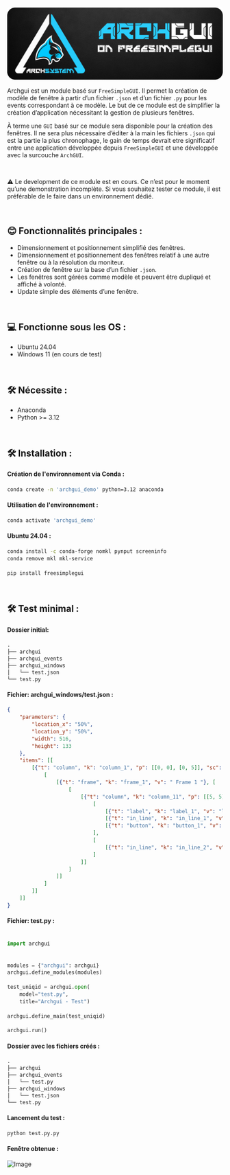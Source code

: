 
![Image](support/logo-archgui.png)
  
Archgui est un module basé sur `FreeSimpleGUI`. 
Il permet la création de modèle de fenêtre à partir d’un fichier `.json` et d’un fichier `.py` pour les events
correspondant à ce modèle. Le but de ce module est de simplifier la création d’application nécessitant
la gestion de plusieurs fenêtres.

À terme une `GUI` basé sur ce module sera disponible pour la création des fenêtres. 
Il ne sera plus nécessaire d’éditer à la main les fichiers `.json` qui est la partie la plus chronophage,
le gain de temps devrait etre significatif entre une application développée depuis `FreeSimpleGUI` et 
une développée avec la surcouche `ArchGUI`.

<br/>

⚠️ Le development de ce module est en cours. 
Ce n’est pour le moment qu’une demonstration incomplète. 
Si vous souhaitez tester ce module, il est préférable de le faire dans un environnement dédié.

<br/>

## 😊 Fonctionnalités principales :
- Dimensionnement et positionnement simplifié des fenêtres.
- Dimensionnement et positionnement des fenêtres relatif à une autre fenêtre ou à la résolution du moniteur.
- Création de fenêtre sur la base d’un fichier `.json`.
- Les fenêtres sont gérées comme modèle et peuvent être dupliqué et affiché à volonté.
- Update simple des éléments d’une fenêtre.

<br/>

## 💻 Fonctionne sous les OS :
- Ubuntu 24.04 
- Windows 11 (en cours de test)

<br/>

## 🛠️ Nécessite :
- Anaconda
- Python >= 3.12

<br/>

## 🛠️ Installation :

#### Création de l'environnement via Conda :
```bash
conda create -n 'archgui_demo' python=3.12 anaconda
```

#### Utilisation de l'environnement :
```bash
conda activate 'archgui_demo'
```

#### Ubuntu 24.04 :
```bash
conda install -c conda-forge nomkl pynput screeninfo
conda remove mkl mkl-service

pip install freesimplegui
```

<br/>

## 🛠️ Test minimal :

#### Dossier initial:
```
.
├── archgui
├── archgui_events
├── archgui_windows
│   └── test.json
└── test.py
```

#### Fichier: archgui_windows/test.json :
```json
{
    "parameters": {
        "location_x": "50%",
        "location_y": "50%",
        "width": 516,
        "height": 133
    },
    "items": [[
        [{"t": "column", "k": "column_1", "p": [[0, 0], [0, 5]], "sc": false, "scvo": false}, [
            [
                [{"t": "frame", "k": "frame_1", "v": " Frame 1 "}, [
                    [
                        [{"t": "column", "k": "column_11", "p": [[5, 5], [0, 10]] }, [
                            [
                                [{"t": "label", "k": "label_1", "v": "label_1", "s": [14, 1]}],
                                [{"t": "in_line", "k": "in_line_1", "v": "in_line_1", "s": [20, 1]}],
                                [{"t": "button", "k": "button_1", "v": "button_1", "s": [16, 1]}]
                            ],
                            [
                                [{"t": "in_line", "k": "in_line_2", "v": "in_line_2", "s": [50, 1]}]
                            ]
                        ]]
                    ]
                ]]
            ]
        ]]
    ]]
}
```

#### Fichier: test.py :
```python

import archgui


modules = {"archgui": archgui}
archgui.define_modules(modules)

test_uniqid = archgui.open(
    model="test.py",
    title="Archgui - Test")

archgui.define_main(test_uniqid)

archgui.run()
```


#### Dossier avec les fichiers créés :
```
.
├── archgui
├── archgui_events
│   └── test.py
├── archgui_windows
│   └── test.json
└── test.py
```

#### Lancement du test :
```bash
python test.py.py
```

#### Fenêtre obtenue :

![Image](https://github.com/archprojectdev/archgui-demo/blob/main/demo_img/test.png?raw=true)

